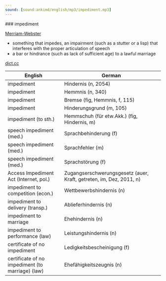 ```yaml
---
sound: [sound:ankimd/english/mp3/impediment.mp3]
---
```


\### impediment

[Merriam-Webster](https://www.merriam-webster.com/dictionary/impediment)

- something that impedes, an impairment (such as a stutter or a lisp) that interferes with the proper articulation of speech
- a bar or hindrance (such as lack of sufficient age) to a lawful marriage

[dict.cc](https://www.dict.cc/impediment)

| English        | German       |
| -------------- | ------------ |
| impediment | Hindernis (n, 2054) |
| impediment | Hemmnis (n, 340) |
| impediment | Bremse (fig, Hemmnis, f, 115) |
| impediment | Hinderungsgrund (m, 105) |
| impediment (to sth.) | Hemmschuh (für etw.Akk.) (fig, Hindernis, m) |
| speech impediment (med.) | Sprachbehinderung (f) |
| speech impediment (med.) | Sprachfehler (m) |
| speech impediment (med.) | Sprachstörung (f) |
| Access Impediment Act (Internet, pol.) | Zugangserschwerungsgesetz <ZugErschwG> (auer, Kraft, getreten, im, Dez, 2011, n) |
| impediment to competition (econ.) | Wettbewerbshindernis (n) |
| impediment to delivery (transp.) | Ablieferhindernis (n) |
| impediment to marriage | Ehehindernis (n) |
| impediment to performance (law) | Leistungshindernis (n) |
| certificate of no impediment | Ledigkeitsbescheinigung (f) |
| certificate of no impediment (to marriage) (law) | Ehefähigkeitszeugnis (n) |

